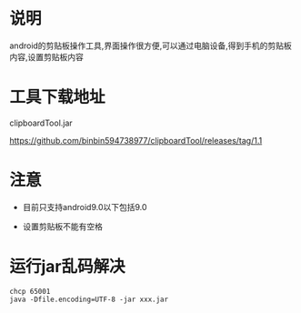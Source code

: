 # 说明
android的剪贴板操作工具,界面操作很方便,可以通过电脑设备,得到手机的剪贴板内容,设置剪贴板内容
 
# 工具下载地址
clipboardTool.jar

https://github.com/binbin594738977/clipboardTool/releases/tag/1.1


# 注意
- 目前只支持android9.0以下包括9.0

- 设置剪贴板不能有空格

# 运行jar乱码解决
```shell script
chcp 65001
java -Dfile.encoding=UTF-8 -jar xxx.jar
```